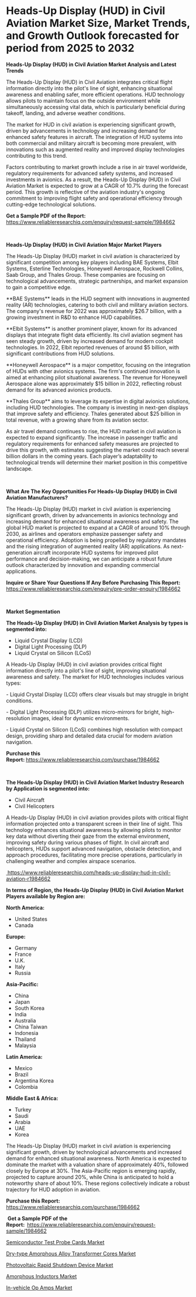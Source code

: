 <p><h1>Heads-Up Display (HUD) in Civil Aviation Market Size, Market Trends, and Growth Outlook forecasted for period from 2025 to 2032</h1></p><p><strong>Heads-Up Display (HUD) in Civil Aviation Market Analysis and Latest Trends</strong></p>
<p><p>The Heads-Up Display (HUD) in Civil Aviation integrates critical flight information directly into the pilot's line of sight, enhancing situational awareness and enabling safer, more efficient operations. HUD technology allows pilots to maintain focus on the outside environment while simultaneously accessing vital data, which is particularly beneficial during takeoff, landing, and adverse weather conditions.</p><p>The market for HUD in civil aviation is experiencing significant growth, driven by advancements in technology and increasing demand for enhanced safety features in aircraft. The integration of HUD systems into both commercial and military aircraft is becoming more prevalent, with innovations such as augmented reality and improved display technologies contributing to this trend.</p><p>Factors contributing to market growth include a rise in air travel worldwide, regulatory requirements for advanced safety systems, and increased investments in avionics. As a result, the Heads-Up Display (HUD) in Civil Aviation Market is expected to grow at a CAGR of 10.7% during the forecast period. This growth is reflective of the aviation industry's ongoing commitment to improving flight safety and operational efficiency through cutting-edge technological solutions.</p></p>
<p><strong>Get a Sample PDF of the Report:&nbsp;</strong> <a href="https://www.reliableresearchiq.com/enquiry/request-sample/1984662?utm_campaign=1082&utm_medium=2&utm_source=Github&utm_content=ia&utm_term=07042025&utm_id=heads-up-display-hud-in-civil-aviation">https://www.reliableresearchiq.com/enquiry/request-sample/1984662</a></p>
<p>&nbsp;</p>
<p><strong>Heads-Up Display (HUD) in Civil Aviation Major Market Players</strong></p>
<p><p>The Heads-Up Display (HUD) market in civil aviation is characterized by significant competition among key players including BAE Systems, Elbit Systems, Esterline Technologies, Honeywell Aerospace, Rockwell Collins, Saab Group, and Thales Group. These companies are focusing on technological advancements, strategic partnerships, and market expansion to gain a competitive edge.</p><p>**BAE Systems** leads in the HUD segment with innovations in augmented reality (AR) technologies, catering to both civil and military aviation sectors. The company's revenue for 2022 was approximately $26.7 billion, with a growing investment in R&D to enhance HUD capabilities.</p><p>**Elbit Systems** is another prominent player, known for its advanced displays that integrate flight data efficiently. Its civil aviation segment has seen steady growth, driven by increased demand for modern cockpit technologies. In 2022, Elbit reported revenues of around $5 billion, with significant contributions from HUD solutions.</p><p>**Honeywell Aerospace** is a major competitor, focusing on the integration of HUDs with other avionics systems. The firm's continued innovation is aimed at enhancing pilot situational awareness. The revenue for Honeywell Aerospace alone was approximately $15 billion in 2022, reflecting robust demand for its advanced avionics products.</p><p>**Thales Group** aims to leverage its expertise in digital avionics solutions, including HUD technologies. The company is investing in next-gen displays that improve safety and efficiency. Thales generated about $25 billion in total revenue, with a growing share from its aviation sector.</p><p>As air travel demand continues to rise, the HUD market in civil aviation is expected to expand significantly. The increase in passenger traffic and regulatory requirements for enhanced safety measures are projected to drive this growth, with estimates suggesting the market could reach several billion dollars in the coming years. Each player’s adaptability to technological trends will determine their market position in this competitive landscape.</p></p>
<p>&nbsp;</p>
<p><strong>What Are The Key Opportunities For Heads-Up Display (HUD) in Civil Aviation Manufacturers?</strong></p>
<p><p>The Heads-Up Display (HUD) market in civil aviation is experiencing significant growth, driven by advancements in avionics technology and increasing demand for enhanced situational awareness and safety. The global HUD market is projected to expand at a CAGR of around 10% through 2030, as airlines and operators emphasize passenger safety and operational efficiency. Adoption is being propelled by regulatory mandates and the rising integration of augmented reality (AR) applications. As next-generation aircraft incorporate HUD systems for improved pilot performance and decision-making, we can anticipate a robust future outlook characterized by innovation and expanding commercial applications.</p></p>
<p><strong>Inquire or Share Your Questions If Any Before Purchasing This Report:</strong> <a href="https://www.reliableresearchiq.com/enquiry/pre-order-enquiry/1984662?utm_campaign=1082&utm_medium=2&utm_source=Github&utm_content=ia&utm_term=07042025&utm_id=heads-up-display-hud-in-civil-aviation">https://www.reliableresearchiq.com/enquiry/pre-order-enquiry/1984662</a></p>
<p>&nbsp;</p>
<p><strong>Market Segmentation</strong></p>
<p><strong>The Heads-Up Display (HUD) in Civil Aviation Market Analysis by types is segmented into:</strong></p>
<p><ul><li>Liquid Crystal Display (LCD)</li><li>Digital Light Processing (DLP)</li><li>Liquid Crystal on Silicon (LCoS)</li></ul></p>
<p><p>A Heads-Up Display (HUD) in civil aviation provides critical flight information directly into a pilot's line of sight, improving situational awareness and safety. The market for HUD technologies includes various types: </p><p>- Liquid Crystal Display (LCD) offers clear visuals but may struggle in bright conditions. </p><p>- Digital Light Processing (DLP) utilizes micro-mirrors for bright, high-resolution images, ideal for dynamic environments. </p><p>- Liquid Crystal on Silicon (LCoS) combines high resolution with compact design, providing sharp and detailed data crucial for modern aviation navigation.</p></p>
<p><strong>Purchase this Report:&nbsp;</strong><a href="https://www.reliableresearchiq.com/purchase/1984662?utm_campaign=1082&utm_medium=2&utm_source=Github&utm_content=ia&utm_term=07042025&utm_id=heads-up-display-hud-in-civil-aviation">https://www.reliableresearchiq.com/purchase/1984662</a></p>
<p>&nbsp;</p>
<p><strong>The Heads-Up Display (HUD) in Civil Aviation Market Industry Research by Application is segmented into:</strong></p>
<p><ul><li>Civil Aircraft</li><li>Civil Helicopters</li></ul></p>
<p><p>A Heads-Up Display (HUD) in civil aviation provides pilots with critical flight information projected onto a transparent screen in their line of sight. This technology enhances situational awareness by allowing pilots to monitor key data without diverting their gaze from the external environment, improving safety during various phases of flight. In civil aircraft and helicopters, HUDs support advanced navigation, obstacle detection, and approach procedures, facilitating more precise operations, particularly in challenging weather and complex airspace scenarios.</p></p>
<p><a href="https://www.reliableresearchiq.com/heads-up-display-hud-in-civil-aviation-r1984662?utm_campaign=1082&utm_medium=2&utm_source=Github&utm_content=ia&utm_term=07042025&utm_id=heads-up-display-hud-in-civil-aviation">&nbsp;https://www.reliableresearchiq.com/heads-up-display-hud-in-civil-aviation-r1984662</a></p>
<p><strong>In terms of Region, the Heads-Up Display (HUD) in Civil Aviation Market Players available by Region are:</strong></p>
<p>
    <p> <strong> North America: </strong>
        <ul>
            <li>United States</li>
            <li>Canada</li>
        </ul>
        </p> 
    <p> <strong> Europe: </strong>
        <ul>
            <li>Germany</li>
            <li>France</li>
            <li>U.K.</li>
            <li>Italy</li>
            <li>Russia</li>
        </ul>
        </p> 
    <p> <strong> Asia-Pacific: </strong>
        <ul>
            <li>China</li>
            <li>Japan</li>
            <li>South Korea</li>
            <li>India</li>
            <li>Australia</li>
            <li>China Taiwan</li>
            <li>Indonesia</li>
            <li>Thailand</li>
            <li>Malaysia</li>
        </ul>
        </p> 
    <p> <strong> Latin America: </strong>
        <ul>
            <li>Mexico</li>
            <li>Brazil</li>
            <li>Argentina Korea</li>
            <li>Colombia</li>
        </ul>
        </p> 
    <p> <strong> Middle East & Africa: </strong>
        <ul>
            <li>Turkey</li>
            <li>Saudi</li>
            <li>Arabia</li>
            <li>UAE</li>
            <li>Korea</li>
        </ul>
    </p>
    </p>
<p><p>The Heads-Up Display (HUD) market in civil aviation is experiencing significant growth, driven by technological advancements and increased demand for enhanced situational awareness. North America is expected to dominate the market with a valuation share of approximately 40%, followed closely by Europe at 30%. The Asia-Pacific region is emerging rapidly, projected to capture around 20%, while China is anticipated to hold a noteworthy share of about 10%. These regions collectively indicate a robust trajectory for HUD adoption in aviation.</p></p>
<p><strong>Purchase this Report: </strong><a href="https://www.reliableresearchiq.com/purchase/1984662?utm_campaign=1082&utm_medium=2&utm_source=Github&utm_content=ia&utm_term=07042025&utm_id=heads-up-display-hud-in-civil-aviation">https://www.reliableresearchiq.com/purchase/1984662</a></p>
<p>&nbsp;<strong>Get a Sample PDF of the Report:&nbsp;&nbsp;</strong><a href="https://www.reliableresearchiq.com/enquiry/request-sample/1984662?utm_campaign=1082&utm_medium=2&utm_source=Github&utm_content=ia&utm_term=07042025&utm_id=heads-up-display-hud-in-civil-aviation">https://www.reliableresearchiq.com/enquiry/request-sample/1984662</a></p>
<p><strong></strong></p>
<p><p><a href="https://github.com/skoppmerlib9/Market-Research-Report-List-1/blob/main/semiconductor-test-probe-cards-market.md?utm_campaign=1082&utm_medium=2&utm_source=Github&utm_content=ia&utm_term=07042025&utm_id=heads-up-display-hud-in-civil-aviation">Semiconductor Test Probe Cards Market</a></p><p><a href="https://github.com/owaysusing/Market-Research-Report-List-1/blob/main/dry-type-amorphous-alloy-transformer-cores-market.md?utm_campaign=1082&utm_medium=2&utm_source=Github&utm_content=ia&utm_term=07042025&utm_id=heads-up-display-hud-in-civil-aviation">Dry-type Amorphous Alloy Transformer Cores Market</a></p><p><a href="https://github.com/gambokaiohjr/Market-Research-Report-List-1/blob/main/photovoltaic-rapid-shutdown-device-market.md?utm_campaign=1082&utm_medium=2&utm_source=Github&utm_content=ia&utm_term=07042025&utm_id=heads-up-display-hud-in-civil-aviation">Photovoltaic Rapid Shutdown Device Market</a></p><p><a href="https://github.com/aijazdeitzbq/Market-Research-Report-List-1/blob/main/amorphous-inductors-market.md?utm_campaign=1082&utm_medium=2&utm_source=Github&utm_content=ia&utm_term=07042025&utm_id=heads-up-display-hud-in-civil-aviation">Amorphous Inductors Market</a></p><p><a href="https://github.com/monacaquddus/Market-Research-Report-List-1/blob/main/in-vehicle-op-amps-market.md?utm_campaign=1082&utm_medium=2&utm_source=Github&utm_content=ia&utm_term=07042025&utm_id=heads-up-display-hud-in-civil-aviation">In-vehicle Op Amps Market</a></p></p>